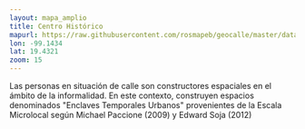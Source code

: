 ```yaml
---
layout: mapa_amplio
title: Centro Histórico
mapurl: https://raw.githubusercontent.com/rosmapeb/geocalle/master/data/CHCM600_SCINCE2010Pob_UTM.json
lon: -99.1434
lat: 19.4321
zoom: 15
---
```


Las personas en situación de calle son constructores espaciales en el ámbito de la informalidad. En este contexto, construyen espacios denominados "Enclaves Temporales Urbanos" provenientes de la Escala Microlocal según Michael Paccione (2009) y Edward Soja (2012)
